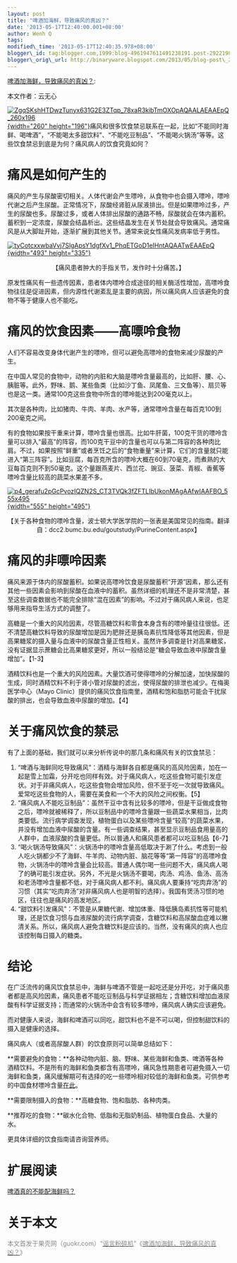 ```yaml
--- 
layout: post 
title: "啤酒加海鲜，导致痛风的真凶？" 
date: '2013-05-17T12:40:00.001+08:00' 
author: Wenh Q
tags:
modified\_time: '2013-05-17T12:40:35.978+08:00' 
blogger\_id: tag:blogger.com,1999:blog-4961947611491238191.post-2922198976793352848
blogger\_orig\_url: http://binaryware.blogspot.com/2013/05/blog-post\_2436.html
---
```

[啤酒加海鲜，导致痛风的真凶？](http://songshuhui.net/archives/80438):

本文作者：云无心

[![](http://cdn.songshuhui.net/wp-content/uploads/2013/04/ZgqSKshHTDwzTunyx631G2E3ZTqp_78xaR3kibTmOXOpAQAALAEAAEpQ_260x196.jpg "ZgqSKshHTDwzTunyx631G2E3ZTqp_78xaR3kibTmOXOpAQAALAEAAEpQ_260x196"){width="260"
height="196"}](http://cdn.songshuhui.net/wp-content/uploads/2013/04/ZgqSKshHTDwzTunyx631G2E3ZTqp_78xaR3kibTmOXOpAQAALAEAAEpQ_260x196.jpg)痛风和很多饮食禁忌联系在一起，比如“不能同时海鲜、喝啤酒”，“不能喝太多甜饮料”、“不能吃豆制品”、“不能喝火锅汤”等等。这些饮食禁忌到底是为何？痛风病人的饮食究竟如何？


痛风是如何产生的
================

痛风的产生与尿酸密切相关。人体代谢会产生嘌呤，从食物中也会摄入嘌呤，嘌呤代谢之后产生尿酸。正常情况下，尿酸经肾脏从尿液排出。但是如果嘌呤过多，产生的尿酸也多。尿酸过多，或者人体排出尿酸的通路不畅，尿酸就会在体内蓄积。蓄积到一定浓度，尿酸会结晶析出。这些结晶发生在关节处就会导致痛风。通常痛风是从大脚趾开始，逐渐扩展到其他关节。通常来说女性痛风发病率低于男性。

[![](http://cdn.songshuhui.net/wp-content/uploads/2013/04/tyCotcxxwbaVvj7SlgApsY1dgfXv1_PhqETGoD1eIHntAQAATwEAAEpQ.jpg "tyCotcxxwbaVvj7SlgApsY1dgfXv1_PhqETGoD1eIHntAQAATwEAAEpQ"){width="493"
height="335"}](http://cdn.songshuhui.net/wp-content/uploads/2013/04/tyCotcxxwbaVvj7SlgApsY1dgfXv1_PhqETGoD1eIHntAQAATwEAAEpQ.jpg)


<div style="text-align: center;">

<span
style="text-align: center;">【痛风患者肿大的手指关节，发作时十分痛苦。】</span>

</div>

原发性痛风有一些遗传因素，患者体内嘌呤合成途径的相关酶活性增加，高嘌呤食物往往是促进因素，但内源性代谢紊乱是主要的病因，所以痛风病人应该避免的食物不等于健康人也不能吃。


痛风的饮食因素——高嘌呤食物
==========================

人们不容易改变身体代谢产生的嘌呤，但可以避免高嘌呤的食物来减少尿酸的产生。

在中国人常见的食物中，动物的内脏和大脑是嘌呤含量最高的，比如肝、腰、心、胰脏等。此外，野味、鹅、某些鱼类（比如沙丁鱼、凤尾鱼、三文鱼等）、扇贝等也是这一类。通常100克这些食物中所含的嘌呤能达到200毫克以上。

其次是各种肉，比如猪肉、牛肉、羊肉、水产等，通常嘌呤含量在每百克100到200毫克之间。

有的食物如果按干重来计算，嘌呤含量也很高。比如牛肝菌，100克干货的嘌呤含量可以排入“最高”的阵容，而100克干豆中的含量也可以与第二阵容的各种肉比肩。不过，如果按照“鲜重”或者烹饪之后的“食物重量”来计算，它们的含量就只能进入“第三阵容”。比如豆腐，每百克所含的嘌呤大概在60到70毫克，而煮熟的大豆每百克则不到50毫克。这个量跟燕麦片、西兰花、豌豆、菠菜、青椒、香蕉等嘌呤含量比较高的蔬菜水果差不多。

[![](http://cdn.songshuhui.net/wp-content/uploads/2013/04/p4_gerafu2pGcPvozIQZN2S_CT3TVQk3fZFTLIbUkonMAgAAfwIAAFBO_555x495.png "p4_gerafu2pGcPvozIQZN2S_CT3TVQk3fZFTLIbUkonMAgAAfwIAAFBO_555x495"){width="555"
height="495"}](http://cdn.songshuhui.net/wp-content/uploads/2013/04/p4_gerafu2pGcPvozIQZN2S_CT3TVQk3fZFTLIbUkonMAgAAfwIAAFBO_555x495.png)


<div style="text-align: center;">

【关于各种食物的嘌呤含量，波士顿大学医学院的一张表是美国常见的指南。翻译自：dcc2.bumc.bu.edu/goutstudy/PurineContent.aspx】

</div>

痛风的非嘌呤因素
================

痛风来源于体内的尿酸蓄积。如果说高嘌呤饮食是尿酸蓄积“开源”因素，那么还有其他一些因素会影响到尿酸在血液中的蓄积。虽然详细的机理还不是非常清楚，甚至这些调查数据也不能完全排除“混在因素”的影响。不过对于痛风病人来说，也足够用来指导生活方式的调整了。

高糖是一个重大的风险因素，尽管高糖饮料和零食本身含有的嘌呤量往往很低。还不清楚高糖饮料导致的尿酸增加是因为肥胖还是胰岛素抗性降低等其他因素，但是高果糖浆的摄入量与血液中的尿酸含量正性相关。虽然许多调查是针对高果糖浆，没有证据显示蔗糖会比高果糖浆更好，所以一般结论是“糖会导致血液中尿酸含量增加”。【1-3】

酒精饮料也是一个重大的风险因素。大量饮酒可使得嘌呤的分解加速，加快尿酸的生成，同时酒精饮料不利于肾小管对尿酸的滤出，使得尿酸的排泄也减少。在梅奥医学中心（Mayo
Clinic）提供的痛风饮食指南里，酒精和饱和脂肪可能会干扰尿酸的排出，也会导致血液中尿酸的增加。【4】


关于痛风饮食的禁忌
==================

有了上面的基础，我们就可以来分析传说中的那几条和痛风有关的饮食禁忌：


1.  “啤酒与海鲜同吃导致痛风”：酒精与海鲜各自都是痛风的高风险因素，加在一起是雪上加霜，分开吃也同样有效。对于痛风病人，吃这些食物可能引发症状。对于非痛风病人，吃这些食物会增加风险，但不至于吃一次就导致痛风。爱常吃这些食物的人，需要在美食和一个不大的风险之间权衡。【5】
2.  “痛风病人不能吃豆制品”：虽然干豆中含有比较多的嘌呤，但是干豆做成食物之后，嘌呤就被稀释了，所以豆制品中的嘌呤含量跟一些蔬菜水果相当，比肉类要低。流行病学调查发现，植物蛋白以及某些嘌呤含量“较高”的蔬菜水果，并没有增加血液中尿酸的含量。有一些调查结果，甚至显示豆制品食用量高的人群中，血液尿酸的含量更低。所以普通人和痛风患者都可以吃豆制品【6-7】
3.  “喝火锅汤导致痛风”：火锅汤中的嘌呤含量高低取决于涮了什么。考虑到一般人吃火锅都少不了海鲜、牛羊肉、动物内脏、脑花等等“第一阵容”的高嘌呤食物，火锅汤中的嘌呤含量会比较高。普通人偶尔喝一些问题不大，痛风病人喝了的确可能引发症状。另外，不光是火锅汤不要喝，肉汤、鸡汤、鱼汤、高汤和老汤嘌呤含量都不低，对于痛风病人都不利。痛风病人要秉持“吃肉弃汤”的习惯（其实“吃肉弃汤”对非痛风病人也是明智的选择）。我国有煲汤习惯的地区，往往也是痛风的高发地区。
4.  “甜饮料引发痛风”：不管是从果糖代谢、增加体重、降低胰岛素抗性等可能机理，还是饮食习惯与血液尿酸的流行病学调查，含糖饮料和高尿酸血症难以撇清关系。所以，痛风病人避免含糖饮料是应该的。当然，没有痛风的病人也应该控制每日摄入的糖类。

结论
====

在广泛流传的痛风饮食禁忌中，海鲜与啤酒不管是一起吃还是分开吃，对于痛风患者都是高风险因素，痛风患者不能吃豆制品与科学证据相左；含糖饮料增加血液尿酸有科学证据支持；而通常的火锅汤中会含有较多嘌呤，痛风病人确实应该避免。

而对健康人来说，海鲜和啤酒可以同吃，甜饮料也不是不可以喝，但控制甜饮料的摄入是健康的选择。

痛风病人（或者高尿酸人群）的饮食原则可以简单总结如下：

**需要避免的食物：**各种动物内脏、脑、野味、某些海鲜和鱼类、啤酒等各种酒精饮料。不是所有的海鲜和鱼类都含有高嘌呤，痛风急性期患者可避免摄入一切海鲜和鱼类，痛风缓解期可有选择的吃一些嘌呤相对较低的海鲜和鱼类。可供参考的中国食材嘌呤含量[在此](http://photo.weibo.com/1400776392/wbphotos/large/photo_id/3474304757033706?refer=weibofeedv5)。

**需要限制摄入的食物：**高糖食物、饱和脂肪、各种肉类。

**推荐吃的食物：**碳水化合物、低脂和无脂奶制品、植物蛋白食品、大量的水。

更具体详细的饮食指南请咨询营养师。


扩展阅读
========

[啤酒真的不能配海鲜吗？](http://songshuhui.net/archives/41096)


关于本文
========

<span style="color: #888888;">本文首发于果壳网（guokr.com）“[<span
style="color: #888888;">谣言粉碎机</span>](http://www.guokr.com/site/fact/)”《[<span
style="color: #888888;">啤酒加海鲜，导致痛风的真凶？</span>](http://www.guokr.com/article/436889/)》</span>
